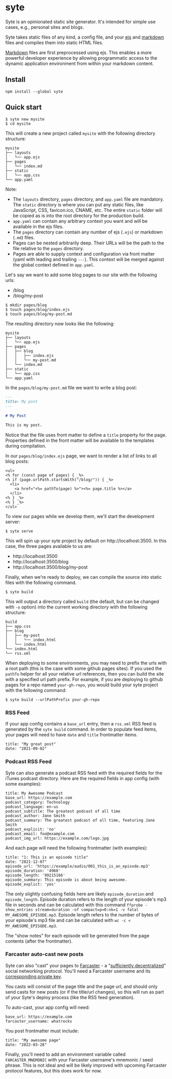 # syte

Syte is an opinionated static site generator. It's intended for simple use cases, e.g., personal sites and blogs.

Syte takes static files of any kind, a config file, and your [ejs](https://ejs.co) and [markdown](https://www.markdownguide.org) files and compiles them into static HTML files.

[Markdown](https://www.markdownguide.org) files are first preprocessed using ejs. This enables a more powerful developer experience by allowing programmatic access to the dynamic application environment from within your markdown content.

## Install

```
npm install --global syte
```

## Quick start

```
$ syte new mysite
$ cd mysite
```

This will create a new project called `mysite` with the following directory structure:

```
mysite
├── layouts
│   └── app.ejs
├── pages
│   └── index.md
├── static
│   └── app.css
└── app.yaml
```

Note:

* The `layouts` directory, `pages` directory, and `app.yaml` file are mandatory. The `static` directory is where you can put any static files, like JavaScript, CSS, favicon.ico, CNAME, etc. The entire `static` folder will be copied as is into the root directory for the production build.
* `app.yaml` can contain any arbitrary context you want and will be available in the ejs files.
* The `pages` directory can contain any number of ejs (`.ejs`) or markdown (`.md`) files.
* Pages can be nested arbitrarily deep. Their URLs will be the path to the file relative to the `pages` directory.
* Pages are able to supply context and configuration via front matter (yaml with leading and trailing `---`). This context will be merged against the global context defined in `app.yaml`.

Let's say we want to add some blog pages to our site with the following urls:

* /blog
* /blog/my-post

```
$ mkdir pages/blog
$ touch pages/blog/index.ejs
$ touch pages/blog/my-post.md
```

The resulting directory now looks like the following:

```
mysite
├── layouts
│   └── app.ejs
├── pages
│   ├── blog
│   │   ├── index.ejs
│   │   └── my-post.md
│   └── index.md
├── static
│   └── app.css
└── app.yaml
```

In the `pages/blog/my-post.md` file we want to write a blog post:

```md
---
title: My post
---

# My Post

This is my post.
```

Notice that the file uses front matter to define a `title` property for the page. Properties defined in the front matter will be available to the templates during compilation.

In our `pages/blog/index.ejs` page, we want to render a list of links to all blog posts:

```ejs
<ul>
<% for (const page of pages) { _%>
<% if (page.urlPath.startsWith("/blog/")) { _%>
  <li>
    <a href="<%= pathTo(page) %>"><%= page.title %></a>
  </li>
<% } _%>
<% } _%>
</ul>
```

To view our pages while we develop them, we'll start the development server:

```
$ syte serve
```

This will spin up your syte project by default on http://localhost:3500. In this case, the three pages available to us are:

* http://localhost:3500
* http://localhost:3500/blog
* http://localhost:3500/blog/my-post

Finally, when we're ready to deploy, we can compile the source into static files with the following command.

```
$ syte build
```

This will output a directory called `build` (the default, but can be changed with `-o` option) into the current working directory with the following structure:

```
build
├── app.css
├── blog
│   ├── my-post
│   │   └── index.html
│   └── index.html
└── index.html
└── rss.xml
```

When deploying to some environments, you may need to prefix the urls with a root path (this is the case with some github pages sites). If you used the `pathTo` helper for all your relative url references, then you can build the site with a specified url path prefix. For example, if you are deploying to github pages for a repo named `your-gh-repo`, you would build your syte project with the following command:

```
$ syte build --urlPathPrefix your-gh-repo
```

### RSS Feed

If your app config contains a `base_url` entry, then a `rss.xml` RSS feed is generated by the `syte build` command. In order to populate feed items, your pages will need to have `date` and `title` frontmatter items.

```
title: "My great post"
date: "2021-09-02"
```

### Podcast RSS Feed

Syte can also generate a podcast RSS feed with the required fields for the iTunes podcast directory. Here are the required fields in app config (with some examples):

```
title: My Awesome Podcast
base_url: https://example.com
podcast_category: Technology
podcast_language: en-us
podcast_subtitle: The greatest podcast of all time
podcast_author: Jane Smith
podcast_summary: The greatest podcast of all time, featuring Jane Smith
podcast_explicit: 'no'
podcast_email: foo@example.com
podcast_img_url: https://example.com/logo.jpg
```

And each page will need the following frontmatter (with examples):

```
title: "1: This is an episode title"
date: "2021-12-07"
episode_url: 'https://example/audio/001_this_is_an_episode.mp3'
episode_duration: '4960'
episode_length: '99215166'
episode_summary: This episode is about being awesome.
episode_explict: 'yes'
```

The only slightly confusing fields here are likely `episode_duration` and `episode_length`. Episode duration refers to the length of your episode's mp3 file in seconds and can be calculated with this command `ffprobe -show_entries stream=duration -of compact=p=0:nk=1 -v fatal MY_AWESOME_EPISODE.mp3`. Episode length refers to the number of bytes of your episode's mp3 file and can be calculated with `wc -c < MY_AWESOME_EPISODE.mp3`.

The "show notes" for each episode will be generated from the page contents (after the frontmatter).

### Farcaster auto-cast new posts

Syte can also "cast" your pages to [Farcaster](https://farcaster.xyz) - a "[sufficiently decentralized](https://www.varunsrinivasan.com/2022/01/11/sufficient-decentralization-for-social-networks)" social networking protocol. You'll need a Farcaster username and its [corresponding private key](https://farcasterxyz.notion.site/Find-your-Farcaster-private-key-c409a0c2b036467d8f5172ff8df3bc9d).

You casts will consist of the page title and the page url, and should only send casts for new posts (or if the title/url changes), so this will run as part of your Syte's deploy process (like the RSS feed generation).

To auto-cast, your app config will need:
```
base_url: https://example.com
farcaster_username: whatrocks
```

You post frontmatter must include:
```
title: "My awesome page"
date: "2022-03-28"
```

Finally, you'll need to add an environment variable called `FARCASTER_MNEMONIC` with your Farcaster username's mnemonic / seed phrase. This is not ideal and will be likely improved with upcoming Farcaster protocol features, but this does work for now.

